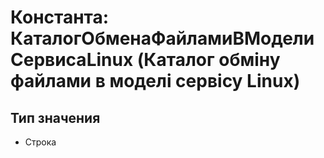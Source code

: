 ﻿# Константа: КаталогОбменаФайламиВМоделиСервисаLinux (Каталог обміну файлами в моделі сервісу Linux)

## Тип значения

- Строка

